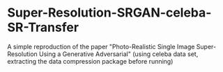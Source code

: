 # Super-Resolution-SRGAN-celeba-SR-Transfer
A simple reproduction of the paper "Photo-Realistic Single Image Super-Resolution Using a Generative Adversarial" (using celeba data set, extracting the data compression package before running)
